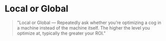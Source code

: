 # Local or Global

> "Local or Global — Repeatedly ask whether you’re optimizing a cog in a machine instead of the machine itself. The higher the level you optimize at, typically the greater your ROI."

